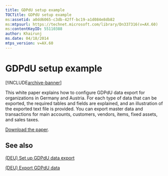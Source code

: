 ```yaml
---
title: GDPdU setup example
TOCTitle: GDPdU setup example
ms:assetid: a0dd6065-c3db-42ff-bc19-a1d084e8db82
ms:mtpsurl: https://technet.microsoft.com/library/Dn337316(v=AX.60)
ms:contentKeyID: 55110388
author: Khairunj
ms.date: 04/18/2014
mtps_version: v=AX.60
---
```


# GDPdU setup example 


[!INCLUDE[archive-banner](includes/archive-banner.md)]


This white paper explains how to configure GDPdU data export for organizations in Germany and Austria. For each type of data that can be exported, the required tables and fields are explained, and an illustration of the exported text file is provided. You can export master data and transactions for main accounts, customers, vendors, items, fixed assets, and sales taxes.

[Download the paper](https://go.microsoft.com/fwlink/?linkid=313187).

## See also

[(DEU) Set up GDPdU data export](deu-set-up-gdpdu-data-export.md)

[(DEU) Export GDPdU data](deu-export-gdpdu-data.md)

  


